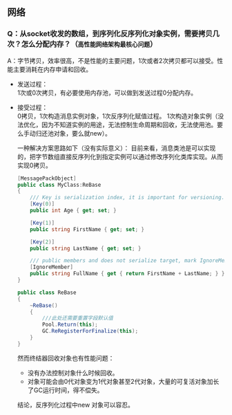 ## 网络

### Q：从socket收发的数组，到序列化反序列化对象实例，需要拷贝几次？怎么分配内存？（`高性能网络架构最核心问题`）

A：字节拷贝，效率很高，不是性能的主要问题，1次或者2次拷贝都可以接受。性能主要消耗在内存申请和回收。

- 发送过程：  
	1次或0次拷贝，有必要使用内存池，可以做到发送过程0分配内存。
- 接受过程：  
	0拷贝，1次构造消息实例对象，1次反序列化赋值过程。
	1次构造对象实例（没法优化，因为不知道实例的用途，无法控制生命周期和回收，无法使用池。要么手动归还池对象，要么就new）。  

	一种解决方案思路如下（没有实际意义）：
	目前来看，消息类池是可以实现的，把字节数组直接反序列化到指定实例可以通过修改序列化类库实现。从而实现0拷贝。
	
	```cs
	[MessagePackObject]
	public class MyClass:ReBase
	{
		/// Key is serialization index, it is important for versioning.
		[Key(0)]
		public int Age { get; set; }

		[Key(1)]
		public string FirstName { get; set; }

		[Key(2)]
		public string LastName { get; set; }

		/// public members and does not serialize target, mark IgnoreMemberttribute
		[IgnoreMember]
		public string FullName { get { return FirstName + LastName; } }
	}

	public class ReBase
	{
		~ReBase()
		{
			///此处还需要重置字段默认值
			Pool.Return(this);
			GC.ReRegisterForFinalize(this);
		}
	}
	```

	然而终结器回收对象也有性能问题：
	- 没有办法控制对象什么时候回收。
	- 对象可能会由0代对象变为1代对象甚至2代对象，大量的可复活对象加长了GC运行时间，得不偿失。  
	 
	结论，反序列化过程中new 对象可以容忍。